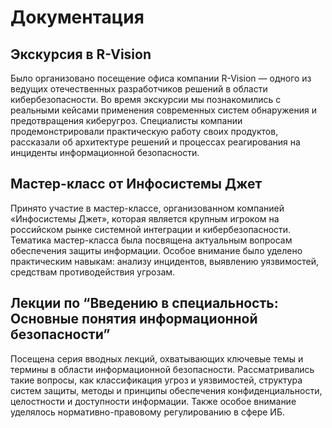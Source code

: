# Документация

## Экскурсия в R-Vision
Было организовано посещение офиса компании R-Vision — одного из ведущих отечественных разработчиков решений в области кибербезопасности. Во время экскурсии мы познакомились с реальными кейсами применения современных систем обнаружения и предотвращения киберугроз. Специалисты компании продемонстрировали практическую работу своих продуктов, рассказали об архитектуре решений и процессах реагирования на инциденты информационной безопасности.

## Мастер-класс от Инфосистемы Джет
Принято участие в мастер-классе, организованном компанией «Инфосистемы Джет», которая является крупным игроком на российском рынке системной интеграции и кибербезопасности. Тематика мастер-класса была посвящена актуальным вопросам обеспечения защиты информации. Особое внимание было уделено практическим навыкам: анализу инцидентов, выявлению уязвимостей, средствам противодействия угрозам.

## Лекции по “Введению в специальность: Основные понятия информационной безопасности”
Посещена серия вводных лекций, охватывающих ключевые темы и термины в области информационной безопасности. Рассматривались такие вопросы, как классификация угроз и уязвимостей, структура систем защиты, методы и принципы обеспечения конфиденциальности, целостности и доступности информации. Также особое внимание уделялось нормативно-правовому регулированию в сфере ИБ.

